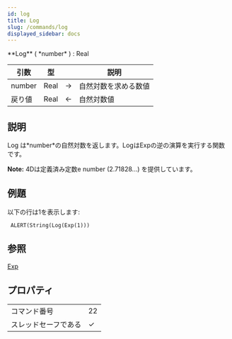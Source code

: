```yaml
---
id: log
title: Log
slug: /commands/log
displayed_sidebar: docs
---
```


<!--REF #_command_.Log.Syntax-->**Log** ( *number* ) : Real<!-- END REF-->
<!--REF #_command_.Log.Params-->
| 引数 | 型 |  | 説明 |
| --- | --- | --- | --- |
| number | Real | &#8594;  | 自然対数を求める数値 |
| 戻り値 | Real | &#8592; | 自然対数値 |

<!-- END REF-->

## 説明 

<!--REF #_command_.Log.Summary-->Log は*number*の自然対数を返します。<!-- END REF-->LogはExpの逆の演算を実行する関数です。

**Note:** 4Dは定義済み定数e number (2.71828...) を提供しています。

## 例題 

以下の行は1を表示します:

```4d
 ALERT(String(Log(Exp(1)))
```

## 参照 

[Exp](exp.md)  

## プロパティ

|  |  |
| --- | --- |
| コマンド番号 | 22 |
| スレッドセーフである | &check; |


